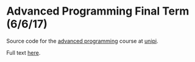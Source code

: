 # Advanced Programming Final Term (6/6/17)
Source code for the [advanced programming](http://didawiki.di.unipi.it/doku.php/magistraleinformatica/pa/start) course at [unipi](https://www.di.unipi.it/en/).

Full text [here](http://didawiki.di.unipi.it/lib/exe/fetch.php/magistraleinformatica/pa/termfinal17-06.pdf).
